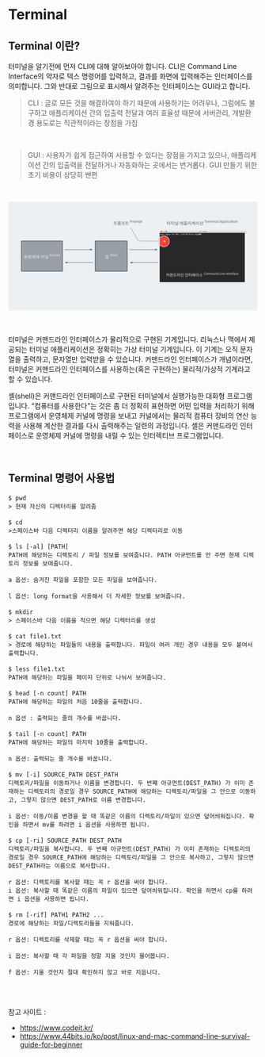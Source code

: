 # Terminal 
## Terminal 이란?

터미널을 알기전에 먼저 CLI에 대해 알아보아야 합니다. CLI은 Command Line Interface의 약자로 텍스 명령어를 입력하고, 결과를 화면에 입력해주는 인터페이스를 의미합니다. 그와 반대로 그림으로 표시해서 알려주는 인터페이스는 GUI라고 합니다. 

> CLI : 글로 모든 것을 해결하여야 하기 때문에 사용하기는 어려우나, 그럼에도 불구하고 애플리케이션 간의 입출력 전달과 여러 효율성 때문에 서버관리, 개발환경 용도로는 직관적이라는 장점을 가짐

<BR>

> GUI : 사용자가 쉽게 접근하여 사용할 수 있다는 장점을 가지고 있으나, 애플리케이션 간의 입출력을 전달하거나 자동화하는 곳에서는 번거롭다. GUI 만들기 위한 초기 비용이 상당히 쌘편

<br>

<p align = "center">
    <img src = "..\Pictures\Terminal_1.png">
</p>

<br>

터미널은 커맨드라인 인터페이스가 물리적으로 구현된 기계입니다. 리눅스나 맥에서 제공되는 터미널 애플리케이션은 정확히는 가상 터미널 기계입니다. 이 기계는 오직 문자열을 출력하고, 문자열만 입력받을 수 있습니다. 커맨드라인 인터페이스가 개념이라면, 터미널은 커맨드라인 인터페이스를 사용하는(혹은 구현하는) 물리적/가상적 기계라고 할 수 있습니다.

셸(shell)은 커맨드라인 인터페이스로 구현된 터미널에서 실행가능한 대화형 프로그램입니다. “컴퓨터를 사용한다”는 것은 좀 더 정확히 표현하면 어떤 입력을 처리하기 위해 프로그램에서 운영체제 커널에 명령을 보내고 커널에서는 물리적 컴퓨터 장비의 연산 능력을 사용해 계산한 결과를 다시 출력해주는 일련의 과정입니다. 셸은 커맨드라인 인터페이스로 운영체제 커널에 명령을 내릴 수 있는 인터렉티브 프로그램입니다.

<br>

## Terminal 명령어 사용법 
```
$ pwd 
> 현재 자신의 디렉터리를 알려줌

$ cd 
>스페이스바 다음 디렉터리 이름을 알려주면 해당 디렉터리로 이동

$ ls [-al] [PATH]
PATH에 해당하는 디렉토리 / 파일 정보를 보여줍니다. PATH 아규먼트를 안 주면 현재 디렉토리 정보를 보여줍니다.

a 옵션: 숨겨진 파일을 포함한 모든 파일을 보여줍니다.

l 옵션: long format을 사용해서 더 자세한 정보를 보여줍니다.

$ mkdir 
> 스페이스바 다음 이름을 적으면 해당 디렉터리를 생성

$ cat file1.txt
> 경로에 해당하는 파일들의 내용을 출력합니다. 파일이 여러 개인 경우 내용을 모두 붙여서 출력합니다.

$ less file1.txt
PATH에 해당하는 파일을 페이지 단위로 나눠서 보여줍니다.

$ head [-n count] PATH
PATH에 해당하는 파일의 처음 10줄을 출력합니다.

n 옵션 : 출력되는 줄의 개수를 바꿉니다.

$ tail [-n count] PATH
PATH에 해당하는 파일의 마지막 10줄을 출력합니다.

n 옵션: 출력되는 줄 개수를 바꿉니다.

$ mv [-i] SOURCE_PATH DEST_PATH
디렉토리/파일을 이동하거나 이름을 변경합니다. 두 번쨰 아규먼트(DEST_PATH) 가 이미 존재하는 디렉토리의 경로일 경우 SOURCE_PATH에 해당하는 디렉토리/파일을 그 안으로 이동하고, 그렇지 않으면 DEST_PATH로 이름 변경합니다.

i 옵션: 이동/이름 변경을 할 때 똑같은 이름의 디렉토리/파일이 있으면 덮어씌워집니다. 확인을 하면서 mv를 하려면 i 옵션을 사용하면 됩니다.

$ cp [-ri] SOURCE_PATH DEST_PATH
디렉토리/파일을 복사합니다. 두 번째 아규먼트(DEST_PATH) 가 이미 존재하는 디렉토리의 경로일 경우 SOURCE_PATH에 해당하는 디렉토리/파일을 그 안으로 복사하고, 그렇지 않으면 DEST_PATH라는 이름으로 복사합니다.

r 옵션: 디렉토리를 복사할 때는 꼭 r 옵션을 써야 합니다.
i 옵션: 복사할 때 똑같은 이름의 파일이 있으면 덮어씌워집니다. 확인을 하면서 cp를 하려면 i 옵션을 사용하면 됩니다.

$ rm [-rif] PATH1 PATH2 ...
경로에 해당하는 파일/디렉토리들을 지워줍니다.

r 옵션: 디렉토리를 삭제할 때는 꼭 r 옵션을 써야 합니다.

i 옵션: 복사할 때 각 파일을 정말 지울 것인지 물어봅니다.

f 옵션: 지울 것인지 절대 확인하지 않고 바로 지웁니다.
```

<br><br>

참고 사이트 :
* https://www.codeit.kr/
* https://www.44bits.io/ko/post/linux-and-mac-command-line-survival-guide-for-beginner
